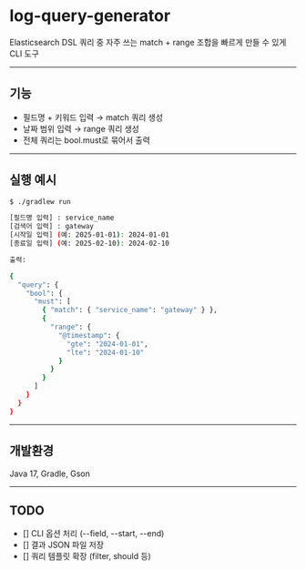 # log-query-generator

Elasticsearch DSL 쿼리 중
자주 쓰는 match + range 조합을 빠르게 만들 수 있게 CLI 도구

---

## 기능

- 필드명 + 키워드 입력 → match 쿼리 생성
- 날짜 범위 입력 → range 쿼리 생성
- 전체 쿼리는 bool.must로 묶어서 출력

---

## 실행 예시

```bash
$ ./gradlew run

[필드명 입력] : service_name
[검색어 입력] : gateway
[시작일 입력] (예: 2025-01-01): 2024-01-01
[종료일 입력] (예: 2025-02-10): 2024-02-10

출력:

{
  "query": {
    "bool": {
      "must": [
        { "match": { "service_name": "gateway" } },
        {
          "range": {
            "@timestamp": {
              "gte": "2024-01-01",
              "lte": "2024-01-10"
            }
          }
        }
      ]
    }
  }
}
```
----
## 개발환경
Java 17, Gradle, Gson

----
## TODO
- [] CLI 옵션 처리 (--field, --start, --end)
- [] 결과 JSON 파일 저장
- [] 쿼리 템플릿 확장 (filter, should 등)
